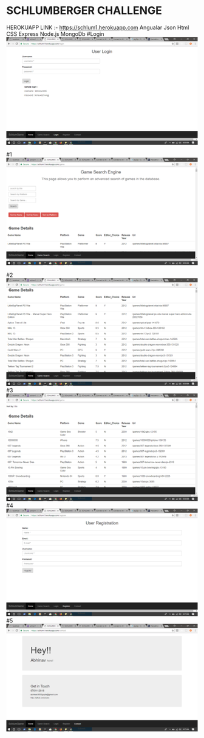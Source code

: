 # SCHLUMBERGER CHALLENGE
HEROKUAPP LINK :- https://schlum1.herokuapp.com
Angualar
Json
Html
CSS
Express
Node.js
MongoDb
#Login
![alt text](https://github.com/anubis-me/schlum/blob/master/public/assets/Screenshot%20(99).png)


#1 
![alt text](https://github.com/anubis-me/schlum/blob/master/public/assets/Screenshot%20(100).png)

#2
![alt text](https://github.com/anubis-me/schlum/blob/master/public/assets/Screenshot%20(101).png)
#3
![alt text](https://github.com/anubis-me/schlum/blob/master/public/assets/Screenshot%20(102).png)
#4
![alt text](https://github.com/anubis-me/schlum/blob/master/public/assets/Screenshot%20(103).png)
#5
![alt text](https://github.com/anubis-me/schlum/blob/master/public/assets/Screenshot%20(104).png)
